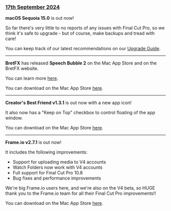 ### [17th September 2024](/news/20240917)

**macOS Sequoia 15.0** is out now!

So far there's very little to no reports of any issues with Final Cut Pro, so we think it's safe to upgrade - but of course, make backups and tread with care!

You can keep track of our latest recommendations on our [Upgrade Guide](https://fcp.cafe/update-guide/).

---

**BretFX** has released **Speech Bubble 2** on the Mac App Store and on the BretFX website.

You can learn more [here](https://www.bretfx.com/product/speech-bubble/).

You can download on the Mac App Store [here](https://apps.apple.com/au/app/speech-bubbles-for-final-cut/id6667095093?mt=12).

---

**Creator's Best Friend v1.3.1** is out now with a new app icon!

It also now has a  "Keep on Top" checkbox to control floating of the app window.

You can download on the Mac App Store [here](https://apps.apple.com/au/app/creators-best-friend/id1524172135?mt=12).

---

**Frame.io v2.7.1** is out now!

It includes the following improvements:

- Support for uploading media to V4 accounts
- Watch Folders now work with V4 accounts
- Full support for Final Cut Pro 10.8
- Bug fixes and performance improvements

We're big Frame.io users here, and we're also on the V4 beta, so HUGE thank you to the Frame.io team for all their Final Cut Pro improvements!!

You can download on the Mac App Store [here](https://apps.apple.com/au/app/frame-io-video-collaboration/id992958444?mt=12).
